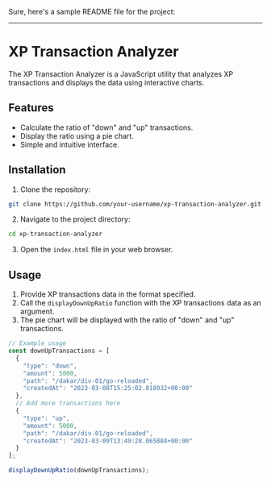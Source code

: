 Sure, here's a sample README file for the project:

---

# XP Transaction Analyzer

The XP Transaction Analyzer is a JavaScript utility that analyzes XP transactions and displays the data using interactive charts.

## Features

- Calculate the ratio of "down" and "up" transactions.
- Display the ratio using a pie chart.
- Simple and intuitive interface.

## Installation

1. Clone the repository:

```bash
git clone https://github.com/your-username/xp-transaction-analyzer.git
```

2. Navigate to the project directory:

```bash
cd xp-transaction-analyzer
```

3. Open the `index.html` file in your web browser.

## Usage

1. Provide XP transactions data in the format specified.
2. Call the `displayDownUpRatio` function with the XP transactions data as an argument.
3. The pie chart will be displayed with the ratio of "down" and "up" transactions.

```javascript
// Example usage
const downUpTransactions = [
  {
    "type": "down",
    "amount": 5000,
    "path": "/dakar/div-01/go-reloaded",
    "createdAt": "2023-03-08T15:25:02.818932+00:00"
  },
  // Add more transactions here
  {
    "type": "up",
    "amount": 5000,
    "path": "/dakar/div-01/go-reloaded",
    "createdAt": "2023-03-09T13:49:28.065884+00:00"
  }
];

displayDownUpRatio(downUpTransactions);
```
